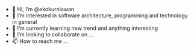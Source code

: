 - 👋 Hi, I’m @ekokurniawan
- 👀 I’m interested in software architecture, programming and technology in general
- 🌱 I’m currently learning new trend and anything interesting
- 💞️ I’m looking to collaborate on ...
- 📫 How to reach me ...

<!---
ekokurniawan/ekokurniawan is a ✨ special ✨ repository because its `README.md` (this file) appears on your GitHub profile.
You can click the Preview link to take a look at your changes.
--->
